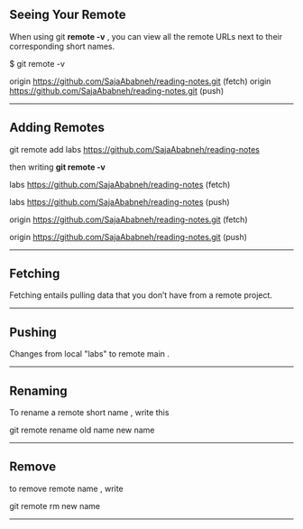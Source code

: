 ## Seeing Your Remote

When using git **remote -v** , you can view all the remote URLs next to their corresponding short names.

$ git remote -v

origin  https://github.com/SajaAbabneh/reading-notes.git (fetch)
origin  https://github.com/SajaAbabneh/reading-notes.git (push)

---
## Adding Remotes

 git remote add labs https://github.com/SajaAbabneh/reading-notes

 then writing **git remote -v**
  
  labs    https://github.com/SajaAbabneh/reading-notes (fetch)

labs    https://github.com/SajaAbabneh/reading-notes (push)

origin  https://github.com/SajaAbabneh/reading-notes.git (fetch)

origin  https://github.com/SajaAbabneh/reading-notes.git (push)

---

## Fetching 

Fetching entails pulling data that you don’t have from a remote project.

---

## Pushing

Changes from local "labs" to remote main .

---

## Renaming 

To rename a remote short name , write this 

git remote rename old name new name 

---

## Remove 

to remove remote name , write 

git remote rm new name 

---

